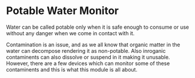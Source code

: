 # Potable Water Monitor
Water can be called potable only when it is safe enough to consume or use without any danger when we come in contact with it.

Contamination is an issue, and as we all know that organic matter in the water can decompose rendering it as non-potable. Also inroganic contaminents can also dissolve or suspend in it making it unusable. However, there are a few devices which can monitor some of these contaminents and this is what this module is all about.